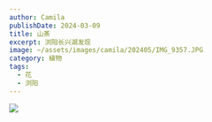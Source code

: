 ```yaml
---
author: Camila
publishDate: 2024-03-09
title: 山茶
excerpt: 浏阳长兴湖发现
image: ~/assets/images/camila/202405/IMG_9357.JPG
category: 植物
tags:
  - 花
  - 浏阳
---
```


![](~/assets/images/camila/202405/IMG_9357.JPG)



